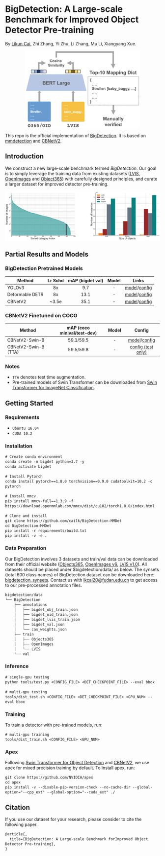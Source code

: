 # BigDetection: A Large-scale Benchmark for Improved Object Detector Pre-training

By [Likun Cai](https://github.com/cailk), Zhi Zhang, Yi Zhu, Li Zhang, Mu Li, Xiangyang Xue.

<div align="center">
    <img src="./resources/category_mapping.png" height="250px" />
</div>

This repo is the official implementation of [BigDetection](http://arxiv.org/). It is based on [mmdetection](https://github.com/open-mmlab/mmdetection) and [CBNetV2](https://github.com/VDIGPKU/CBNetV2).

## Introduction
We construct a new large-scale benchmark termed *BigDetection*. Our goal is to simply leverage the training data from existing datasets ([LVIS](https://www.lvisdataset.org/), [OpenImages](https://storage.googleapis.com/openimages/web/index.html) and [Object365](https://www.objects365.org/overview.html)) with carefully designed principles, and curate a larger dataset for improved detector pre-training.


![](./resources/bigdet_statistics.png)


## Partial Results and Models

### BigDetection Pretrained Models
| Method | Lr Schd | mAP (bigdet val) | Model |Links |
| --- | :---: | :---: | :---: | :---: |
| YOLOv3 | 8x |  9.7 | - | [model](https://big-detection.s3.us-west-2.amazonaws.com/bigdet_cpts/mmdetection_cpts/yolov3_d53_bigdet_8x.pth)/[config](configs/BigDetection/yolov3/yolov3_d53_mstrain-608_8x_bigdet.py) |
| Deformable DETR | 8x | 13.1 | - | [model](https://big-detection.s3.us-west-2.amazonaws.com/bigdet_cpts/mmdetection_cpts/deformable_detr_bigdet_8x.pth)/[config](configs/BigDetection/deformable_detr/deformable_detr_r50_16x2_8x_bigdet.py) |
| CBNetV2 | ~3.5e | 35.1 | - | [model](https://big-detection.s3.us-west-2.amazonaws.com/bigdet_cpts/mmdetection_cpts/htc_cbv2_swin_base_giou_4conv1f_bigdet.pth)/[config](configs/BigDetection/cbnetv2/htc_cbv2_swin_base_giou_4conv1f_adamw_bigdet.py) |

### CBNetV2 Finetuned on COCO
| Method | mAP (coco minival/test-dev) | Model |Config |
| --- |  :---: | :---: | :---: |
| CBNetV2-Swin-B | 59.1/59.5 | - | [model](https://big-detection.s3.us-west-2.amazonaws.com/bigdet_cpts/mmdetection_cpts/htc_cbv2_swin_base_giou_4conv1f_bigdet_coco-ft_20e.pth)/[config](configs/BigDetection/cbnetv2/htc_cbv2_swin_base_giou_4conv1f_adamw_20e_coco.py) |
| CBNetV2-Swin-B (TTA) | 59.5/59.8 | - | [config (test only)](configs/BigDetection/cbnetv2/htc_cbv2_swin_base_giou_4conv1f_adamw_20e_coco_tta.py) |

### Notes
- `TTA` denotes test time augmentation.
- Pre-trained models of Swin Transformer can be downloaded from [Swin Transformer for ImageNet Classification](https://github.com/microsoft/Swin-Transformer).

## Getting Started

### Requirements
- `Ubuntu 16.04`
- `CUDA 10.2`

### Installation
```
# Create conda environment
conda create -n bigdet python=3.7 -y
conda activate bigdet

# Install Pytorch
conda install pytorch==1.8.0 torchvision==0.9.0 cudatoolkit=10.2 -c pytorch

# Install mmcv
pip install mmcv-full==1.3.9 -f https://download.openmmlab.com/mmcv/dist/cu102/torch1.8.0/index.html

# Clone and install
git clone https://github.com/cailk/BigDetection-MMDet
cd BigDetection-MMDet
pip install -r requirements/build.txt
pip install -v -e .
```

### Data Preparation
Our BigDetection involves 3 datasets and train/val data can be downloaded from their official website ([Objects365](https://www.objects365.org/download.html), [OpenImages v6](https://storage.googleapis.com/openimages/web/download.html), [LVIS v1.0](https://www.lvisdataset.org/dataset)). All datasets should be placed under $bigdetection/data/ as below. The synsets (total 600 class names) of BigDetection dataset can be downloaded here: [bigdetection_synsets](https://drive.google.com/file/d/1XbzMia6NYmacIX60oU9h2xE99IkSI24F/view?usp=sharing). Contact us with [lkcai20@fudan.edu.cn](lkcai20@fudan.edu.cn) to get access to our pre-processed annotation files.
```
bigdetection/data
└── BigDetection
    ├── annotations
    │   ├── bigdet_obj_train.json
    │   ├── bigdet_oid_train.json
    │   ├── bigdet_lvis_train.json
    │   ├── bigdet_val.json
    │   └── cas_weights.json
    ├── train
    │   ├── Objects365
    │   ├── OpenImages
    │   └── LVIS
    └── val
```

### Inference
```
# single-gpu testing
python tools/test.py <CONFIG_FILE> <DET_CHECKPOINT_FILE> --eval bbox 

# multi-gpu testing
tools/dist_test.sh <CONFIG_FILE> <DET_CHECKPOINT_FILE> <GPU_NUM> --eval bbox
```

### Training

To train a detector with pre-trained models, run:
```
# multi-gpu training
tools/dist_train.sh <CONFIG_FILE> <GPU_NUM> 
```

### Apex
Following [Swin Transformer for Object Detection](https://github.com/SwinTransformer/Swin-Transformer-Object-Detection) and [CBNetV2](https://github.com/VDIGPKU/CBNetV2), we use apex for mixed precision training by default. To install apex, run:
```
git clone https://github.com/NVIDIA/apex
cd apex
pip install -v --disable-pip-version-check --no-cache-dir --global-option="--cpp_ext" --global-option="--cuda_ext" ./
```

## Citation
If you use our dataset for your research, please consider to cite the following paper.
```
@article{,
  title={BigDetection: A Large-scale Benchmark forImproved Object Detector Pre-training}, 
}
```

